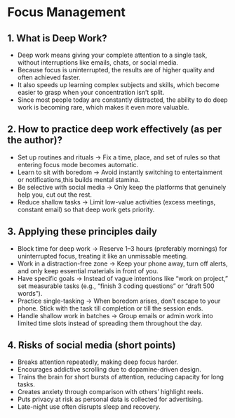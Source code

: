 # Focus Management

## 1. What is Deep Work?
- Deep work means giving your complete attention to a single task, without interruptions like emails, chats, or social media.
- Because focus is uninterrupted, the results are of higher quality and often achieved faster.
- It also speeds up learning complex subjects and skills, which become easier to grasp when your concentration isn’t split.
- Since most people today are constantly distracted, the ability to do deep work is becoming rare, which makes it even more valuable.

## 2. How to practice deep work effectively (as per the author)?
- Set up routines and rituals → Fix a time, place, and set of rules so that entering focus mode becomes automatic.
- Learn to sit with boredom → Avoid instantly switching to entertainment or notifications,this builds mental stamina.
- Be selective with social media → Only keep the platforms that genuinely help you, cut out the rest.
- Reduce shallow tasks → Limit low-value activities (excess meetings, constant email) so that deep work gets priority.

## 3. Applying these principles daily
- Block time for deep work → Reserve 1–3 hours (preferably mornings) for uninterrupted focus, treating it like an unmissable meeting.
- Work in a distraction-free zone → Keep your phone away, turn off alerts, and only keep essential materials in front of you.
- Have specific goals → Instead of vague intentions like “work on project,” set measurable tasks (e.g., “finish 3 coding questions” or “draft 500 words”).
- Practice single-tasking → When boredom arises, don’t escape to your phone. Stick with the task till completion or till the session ends.
- Handle shallow work in batches → Group emails or admin work into limited time slots instead of spreading them throughout the day.

## 4. Risks of social media (short points)
- Breaks attention repeatedly, making deep focus harder.
- Encourages addictive scrolling due to dopamine-driven design.
- Trains the brain for short bursts of attention, reducing capacity for long tasks.
- Creates anxiety through comparison with others’ highlight reels.
- Puts privacy at risk as personal data is collected for advertising.
- Late-night use often disrupts sleep and recovery.
